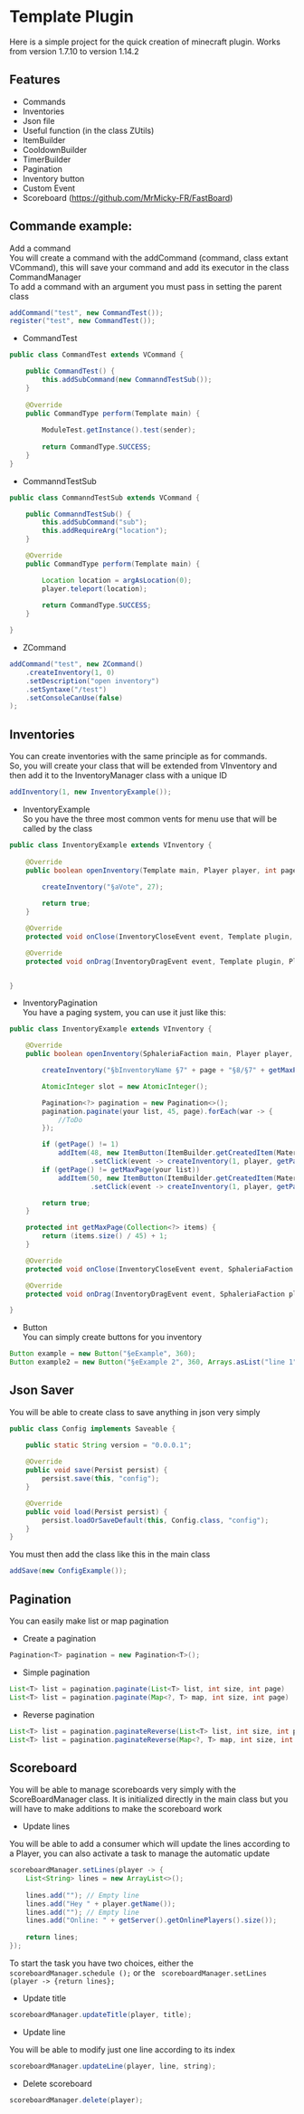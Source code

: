 # Template Plugin

Here is a simple project for the quick creation of minecraft plugin.
Works from version 1.7.10 to version 1.14.2

## Features

* Commands
* Inventories
* Json file
* Useful function (in the class ZUtils)
* ItemBuilder
* CooldownBuilder
* TimerBuilder
* Pagination
* Inventory button
* Custom Event
* Scoreboard (https://github.com/MrMicky-FR/FastBoard)

## Commande example:
Add a command<br>
You will create a command with the addCommand (command, class extant VCommand), this will save your command and add its executor in the class CommandManager <br>
To add a command with an argument you must pass in setting the parent class
```java
addCommand("test", new CommandTest());
register("test", new CommandTest());
```
* CommandTest
```java
public class CommandTest extends VCommand {

	public CommandTest() {
		this.addSubCommand(new CommanndTestSub());
	}
	
	@Override
	public CommandType perform(Template main) {
		
		ModuleTest.getInstance().test(sender);
		
		return CommandType.SUCCESS;
	}
}
```
* CommanndTestSub
```java
public class CommanndTestSub extends VCommand {

	public CommanndTestSub() {
		this.addSubCommand("sub");
		this.addRequireArg("location");
	}

	@Override
	public CommandType perform(Template main) {

		Location location = argAsLocation(0);
		player.teleport(location);
		
		return CommandType.SUCCESS;
	}

}
```

* ZCommand
```java
addCommand("test", new ZCommand()
	.createInventory(1, 0)
	.setDescription("open inventory")
	.setSyntaxe("/test")
	.setConsoleCanUse(false)
);
```

## Inventories
You can create inventories with the same principle as for commands.<br>
So, you will create your class that will be extended from VInventory and then add it to the InventoryManager class with a unique ID

```java
addInventory(1, new InventoryExample());
```
* InventoryExample <br>
So you have the three most common vents for menu use that will be called by the class

```java
public class InventoryExample extends VInventory {
	
	@Override
	public boolean openInventory(Template main, Player player, int page, Object... args) throws Exception {

		createInventory("§aVote", 27);
		
		return true;
	}

	@Override
	protected void onClose(InventoryCloseEvent event, Template plugin, Player player) { }

	@Override
	protected void onDrag(InventoryDragEvent event, Template plugin, Player player) { }


}
```
* InventoryPagination <br>
You have a paging system, you can use it just like this:

```java
public class InventoryExample extends VInventory {

	@Override
	public boolean openInventory(SphaleriaFaction main, Player player, int page, Object... args) throws Exception {

		createInventory("§bInventoryName §7" + page + "§8/§7" + getMaxPage(your list));

		AtomicInteger slot = new AtomicInteger();

		Pagination<?> pagination = new Pagination<>();
		pagination.paginate(your list, 45, page).forEach(war -> {
			//ToDo
		});

		if (getPage() != 1)
			addItem(48, new ItemButton(ItemBuilder.getCreatedItem(Material.ARROW, 1, "§f» §7Previous"))
					.setClick(event -> createInventory(1, player, getPage() - 1, args)));
		if (getPage() != getMaxPage(your list))
			addItem(50, new ItemButton(ItemBuilder.getCreatedItem(Material.ARROW, 1, "§f» §7Next"))
					.setClick(event -> createInventory(1, player, getPage() + 1, args)));

		return true;
	}

	protected int getMaxPage(Collection<?> items) {
		return (items.size() / 45) + 1;
	}

	@Override
	protected void onClose(InventoryCloseEvent event, SphaleriaFaction plugin, Player player) { }

	@Override
	protected void onDrag(InventoryDragEvent event, SphaleriaFaction plugin, Player player) { }

}
```

* Button <br>
You can simply create buttons for you inventory
```java
Button example = new Button("§eExample", 360);
Button example2 = new Button("§eExample 2", 360, Arrays.asList("line 1", "line 2", "line 3"));
```

## Json Saver

You will be able to create class to save anything in json very simply
```java
public class Config implements Saveable {

	public static String version = "0.0.0.1";
	
	@Override
	public void save(Persist persist) {
		persist.save(this, "config");
	}

	@Override
	public void load(Persist persist) {
		persist.loadOrSaveDefault(this, Config.class, "config");
	}
}
```
You must then add the class like this in the main class
```java
addSave(new ConfigExample());
```

## Pagination

You can easily make list or map pagination

* Create a pagination
```java
Pagination<T> pagination = new Pagination<T>();
```

* Simple pagination
```java
List<T> list = pagination.paginate(List<T> list, int size, int page)
List<T> list = pagination.paginate(Map<?, T> map, int size, int page)
```

* Reverse pagination
```java
List<T> list = pagination.paginateReverse(List<T> list, int size, int page)
List<T> list = pagination.paginateReverse(Map<?, T> map, int size, int page)
```

## Scoreboard
You will be able to manage scoreboards very simply with the ScoreBoardManager class. It is initialized directly in the main class but you will have to make additions to make the scoreboard work

* Update lines

You will be able to add a consumer which will update the lines according to a Player, you can also activate a task to manage the automatic update
```java
scoreboardManager.setLines(player -> {
	List<String> lines = new ArrayList<>();
	
	lines.add(""); // Empty line
	lines.add("Hey " + player.getName());
	lines.add(""); // Empty line
	lines.add("Online: " + getServer().getOnlinePlayers().size());
	
	return lines;
});
```
To start the task you have two choices, either the `` scoreboardManager.schedule (); `` or the `` scoreboardManager.setLines (player -> {return lines};``

* Update title

```java
scoreboardManager.updateTitle(player, title);
```

* Update line

You will be able to modify just one line according to its index
```java
scoreboardManager.updateLine(player, line, string);
```

* Delete scoreboard

```java
scoreboardManager.delete(player);
```
